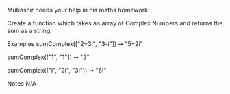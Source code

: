 Mubashir needs your help in his maths homework.

Create a function which takes an array of Complex Numbers and returns the sum as a string.

Examples
sumComplex(["2+3i", "3-i"]) ➞ "5+2i"

sumComplex(["1", "1"]) ➞ "2"

sumComplex(["i", "2i", "3i"]) ➞ "6i"

Notes
N/A